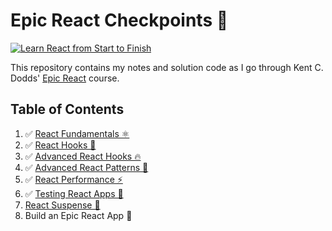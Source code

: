 # Epic React Checkpoints 🚀

[![Learn React from Start to Finish](https://kentcdodds.com/images/epicreact-promo/er-1.gif)](https://epicreact.dev)

This repository contains my notes and solution code as I go through Kent C. Dodds' [Epic React](https://epicreact.dev) course.

## Table of Contents

1. ✅ [React Fundamentals ⚛](01-react-fundamentals/)
2. ✅ [React Hooks 🎣](02-react-hooks/)
3. ✅ [Advanced React Hooks 🔥](03-advanced-react-hooks/)
4. ✅ [Advanced React Patterns 🤯](04-advanced-react-patterns/)
5. ✅ [React Performance ⚡](05-react-performance/)
6. ✅ [Testing React Apps 🧐](06-testing-react-apps/)
7. [React Suspense 🔀](07-react-suspense/)
8. Build an Epic React App 🚀
